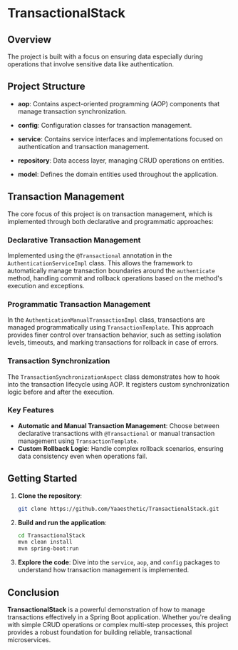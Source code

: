# TransactionalStack

## Overview

The project is built with a focus on ensuring data especially during operations that involve sensitive data like authentication.

## Project Structure

- **aop**: Contains aspect-oriented programming (AOP) components that manage transaction synchronization.

- **config**: Configuration classes for transaction management.

- **service**: Contains service interfaces and implementations focused on authentication and transaction management.

- **repository**: Data access layer, managing CRUD operations on entities.

- **model**: Defines the domain entities used throughout the application.

## Transaction Management

The core focus of this project is on transaction management, which is implemented through both declarative and programmatic approaches:

### Declarative Transaction Management

Implemented using the `@Transactional` annotation in the `AuthenticationServiceImpl` class. This allows the framework to automatically manage transaction boundaries around the `authenticate` method, handling commit and rollback operations based on the method's execution and exceptions.

### Programmatic Transaction Management

In the `AuthenticationManualTransactionImpl` class, transactions are managed programmatically using `TransactionTemplate`. This approach provides finer control over transaction behavior, such as setting isolation levels, timeouts, and marking transactions for rollback in case of errors.

### Transaction Synchronization

The `TransactionSynchronizationAspect` class demonstrates how to hook into the transaction lifecycle using AOP. It registers custom synchronization logic before and after the execution.

### Key Features

- **Automatic and Manual Transaction Management**: Choose between declarative transactions with `@Transactional` or manual transaction management using `TransactionTemplate`.
- **Custom Rollback Logic**: Handle complex rollback scenarios, ensuring data consistency even when operations fail.

## Getting Started

1. **Clone the repository**:
   ```bash
   git clone https://github.com/Yaaesthetic/TransactionalStack.git
   ```
2. **Build and run the application**:
   ```bash
   cd TransactionalStack
   mvn clean install
   mvn spring-boot:run
   ```
3. **Explore the code**: Dive into the `service`, `aop`, and `config` packages to understand how transaction management is implemented.

## Conclusion

**TransactionalStack** is a powerful demonstration of how to manage transactions effectively in a Spring Boot application. Whether you're dealing with simple CRUD operations or complex multi-step processes, this project provides a robust foundation for building reliable, transactional microservices.
